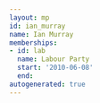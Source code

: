 ```yaml
---
layout: mp
id: ian_murray
name: Ian Murray
memberships:
- id: lab
  name: Labour Party
  start: '2010-06-08'
  end: 
autogenerated: true
---
```

